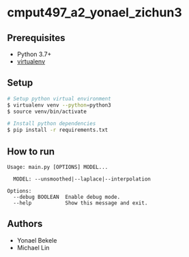 # cmput497_a2_yonael_zichun3

## Prerequisites

-   Python 3.7+
-   [virtualenv](https://virtualenv.pypa.io/en/latest/installation/)

## Setup

```sh
# Setup python virtual environment
$ virtualenv venv --python=python3
$ source venv/bin/activate

# Install python dependencies
$ pip install -r requirements.txt
```

## How to run

```
Usage: main.py [OPTIONS] MODEL...

  MODEL: --unsmoothed|--laplace|--interpolation

Options:
  --debug BOOLEAN  Enable debug mode.
  --help           Show this message and exit.
```

## Authors

-   Yonael Bekele
-   Michael Lin

